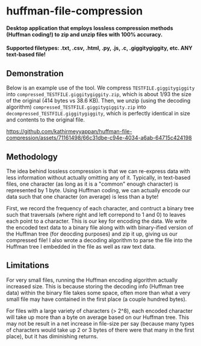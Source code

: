 # huffman-file-compression
#### Desktop application that employs lossless compression methods (Huffman coding!) to zip and unzip files with 100% accuracy. 

#### Supported filetypes: .txt, .csv, .html, .py, .js, .c, .giggitygiggity, etc. ANY text-based file!

## Demonstration
Below is an example use of the tool. We compress ```TESTFILE.giggitygiggity``` into ```compressed_TESTFILE.giggitygiggity.zip```, which is about 1/93 the size  of the original (414 bytes vs 38.6 KB). Then, we unzip (using the decoding algorithm) ```compressed_TESTFILE.giggitygiggity.zip``` into ```decompressed_TESTFILE.giggitygiggity```, which is perfectly identical in size and contents to the original file.

https://github.com/kathirmeyyappan/huffman-file-compression/assets/71161498/66c31dbe-c94e-4034-a6ab-64715c424198

## Methodology
The idea behind lossless compression is that we can re-express data with less information without actually omitting any of it. Typically, in text-based files, one character (as long as it is a "common" enough character) is represented by 1 byte. Using Huffman coding, we can actually encode our data such that one character (on average) is less than a byte!

First, we record the frequency of each character, and contruct a binary tree such that traversals (where right and left correpond to 1 and 0) to leaves each point to a character. This is our key for encoding the data. We write the encoded text data to a binary file along with with binary-ified version of the Huffman tree (for deocding purposes) and zip it up, giving us our compressed file! I also wrote a decoding algorithm to parse the file into the Huffman tree I embedded in the file as well as raw text data.

## Limitations
For very small files, running the Huffman encoding algorithm actually increased size. This is because storing the decoding info (Huffman tree data) within the binary file takes some space, often more than what a very small file may have contained in the first place (a couple hundred bytes).

For files with a large variety of characters (> 2^8), each encoded character will take up more than a byte on average based on our Huffman tree. This may not be result in a net increase in file-size per say (because many types of characters would take up 2 or 3 bytes of there were that many in the first place), but it has diminishing returns.

